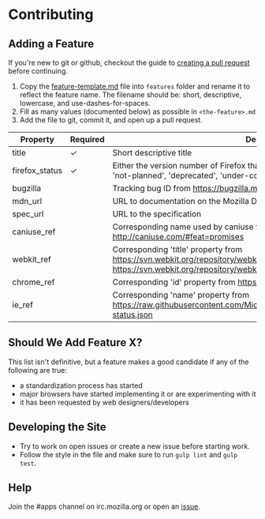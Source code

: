 # Contributing

## Adding a Feature

If you're new to git or github, checkout the guide to [creating a pull request](https://help.github.com/articles/using-pull-requests/) before continuing.

1. Copy the [feature-template.md](https://github.com/mozilla/platatus/blob/master/feature-template.md) file into `features` folder and rename it to reflect the feature name. The filename should be: short, descriptive, lowercase, and use-dashes-for-spaces.
1. Fill as many values (documented below) as possible in `<the-feature>.md`
1. Add the file to git, commit it, and open up a pull request.

| Property       | Required | Description                                                                                                                                                                                            |
|----------------|----------|--------------------------------------------------------------------------------------------------------------------------------------------------------------------------------------------------------|
| title          | ✓        | Short descriptive title                                                                                                                                                                                |
| firefox_status | ✓        | Either the version number of Firefox that the feature was shipped in or 'unknown', 'not-planned', 'deprecated', 'under-consideration', 'in-development'                                                |
| bugzilla       |          | Tracking bug ID from https://bugzilla.mozilla.org/                                                                                                                                                     |
| mdn_url        |          | URL to documentation on the Mozilla Developer Network                                                                                                                                                  |
| spec_url       |          | URL to the specification                                                                                                                                                                               |
| caniuse_ref    |          | Corresponding name used by caniuse from the url after 'feat=' e.g. http://caniuse.com/#feat=promises                                                                                                   |
| webkit_ref     |          | Corresponding 'title' property from https://svn.webkit.org/repository/webkit/trunk/Source/WebCore/features.json or https://svn.webkit.org/repository/webkit/trunk/Source/JavaScriptCore/features.json  |
| chrome_ref     |          | Corresponding 'id' property from https://www.chromestatus.com/features.json                                                                                                                            |
| ie_ref         |          | Corresponding 'name' property from https://raw.githubusercontent.com/MicrosoftEdge/Status/production/app/static/ie-status.json                                                                         |

## Should We Add Feature X?

This list isn't definitive, but a feature makes a good candidate if any of the following are true:

* a standardization process has started
* major browsers have started implementing it or are experimenting with it
* it has been requested by web designers/developers

## Developing the Site

* Try to work on open issues or create a new issue before starting work.
* Follow the style in the file and make sure to run `gulp lint` and `gulp test`.

## Help

Join the #apps channel on irc.mozilla.org or open an [issue](https://github.com/mozilla/platatus/issues).
